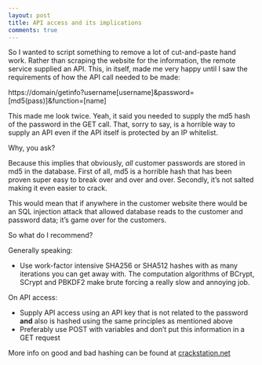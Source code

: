 ```yaml
---
layout: post
title: API access and its implications
comments: true
---
```


So I wanted to script something to remove a lot of cut-and-paste hand work. Rather than scraping the website for the information, the remote service supplied an API. This, in itself, made me very happy until I saw the requirements of how the API call needed to be made:

<p class="message">
https://domain/getinfo?username[username]&password=[md5(pass)]&function=[name]
</p>

This made me look twice. Yeah, it said you needed to supply the md5 hash of the password in the GET call. That, sorry to say, is a horrible way to supply an API even if the API itself is protected by an IP whitelist.

Why, you ask?

Because this implies that obviously, *all* customer passwords are stored in md5 in the database. First of all, md5 is a horrible hash that has been proven super easy to break over and over and over. Secondly, it’s not salted making it even easier to crack. 

This would mean that if anywhere in the customer website there would be an SQL injection attack that allowed database reads to the customer and password data; it’s game over for the customers.

So what do I recommend?

Generally speaking:
	
*	Use work-factor intensive SHA256 or SHA512 hashes with as many iterations you can get away with. The computation algorithms of BCrypt, SCrypt and PBKDF2 make brute forcing a really slow and annoying job.

On API access:

*	Supply API access using an API key that is not related to the password **and** also is hashed using the same principles as mentioned above
*	Preferably use POST with variables and don’t put this information in a GET request

More info on good and bad hashing can be found at <a href="https://crackstation.net/hashing-security.htm" target="_blank">crackstation.net</a>
